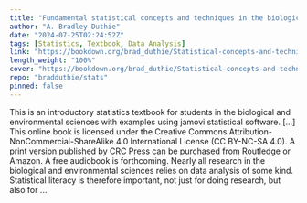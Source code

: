 ```yaml
---
title: "Fundamental statistical concepts and techniques in the biological and environmental sciences: With jamovi"
author: "A. Bradley Duthie"
date: "2024-07-25T02:24:52Z"
tags: [Statistics, Textbook, Data Analysis]
link: "https://bookdown.org/brad_duthie/Statistical-concepts-and-techniques-with-jamovi-1720789903589/"
length_weight: "100%"
cover: "https://bookdown.org/brad_duthie/Statistical-concepts-and-techniques-with-jamovi-1720789903589/img/cover.png"
repo: "bradduthie/stats"
pinned: false
---
```


This is an introductory statistics textbook for students in the biological and environmental sciences with examples using jamovi statistical software. [...] This online book is licensed under the Creative Commons Attribution-NonCommercial-ShareAlike 4.0 International License (CC BY-NC-SA 4.0). A print version published by CRC Press can be purchased from Routledge or Amazon. A free audiobook is forthcoming. Nearly all research in the biological and environmental sciences relies on data analysis of some kind.
Statistical literacy is therefore important, not just for doing research, but also for ...

